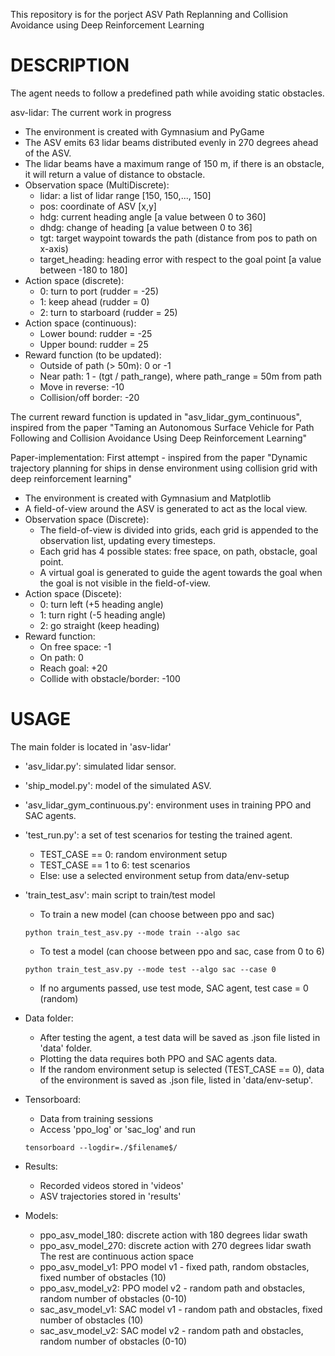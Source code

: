 This repository is for the porject ASV Path Replanning and Collision Avoidance using Deep Reinforcement Learning

# DESCRIPTION

The agent needs to follow a predefined path while avoiding static obstacles.

asv-lidar: The current work in progress
- The environment is created with Gymnasium and PyGame
- The ASV emits 63 lidar beams distributed evenly in 270 degrees ahead of the ASV.
- The lidar beams have a maximum range of 150 m, if there is an obstacle, it will return a value of distance to obstacle.
- Observation space (MultiDiscrete):
  + lidar: a list of lidar range [150, 150,..., 150]
  + pos: coordinate of ASV [x,y]
  + hdg: current heading angle [a value between 0 to 360]
  + dhdg: change of heading [a value between 0 to 36]
  + tgt: target waypoint towards the path (distance from pos to path on x-axis)
  + target_heading: heading error with respect to the goal point [a value between -180 to 180]
- Action space (discrete):
  + 0: turn to port (rudder = -25)
  + 1: keep ahead (rudder = 0)
  + 2: turn to starboard (rudder = 25)
- Action space (continuous):
  + Lower bound: rudder = -25
  + Upper bound: rudder = 25
- Reward function (to be updated):
  + Outside of path (> 50m): 0 or -1
  + Near path: 1 - (tgt / path_range), where path_range = 50m from path
  + Move in reverse: -10
  + Collision/off border: -20

The current reward function is updated in "asv_lidar_gym_continuous", inspired from the paper "Taming an Autonomous Surface Vehicle for Path Following and Collision Avoidance Using Deep Reinforcement Learning"

Paper-implementation: First attempt - inspired from the paper "Dynamic trajectory planning for ships in dense environment using collision grid with deep reinforcement learning"
- The environment is created with Gymnasium and Matplotlib
- A field-of-view around the ASV is generated to act as the local view.
- Observation space (Discrete):
  + The field-of-view is divided into grids, each grid is appended to the observation list, updating every timesteps.
  + Each grid has 4 possible states: free space, on path, obstacle, goal point.
  + A virtual goal is generated to guide the agent towards the goal when the goal is not visible in the field-of-view.
- Action space (Discete):
  + 0: turn left (+5 heading angle)
  + 1: turn right (-5 heading angle)
  + 2: go straight (keep heading)
- Reward function:
  + On free space: -1
  + On path: 0
  + Reach goal: +20
  + Collide with obstacle/border: -100

# USAGE

The main folder is located in 'asv-lidar'
- 'asv_lidar.py': simulated lidar sensor.
- 'ship_model.py': model of the simulated ASV.
- 'asv_lidar_gym_continuous.py': environment uses in training PPO and SAC agents.
- 'test_run.py': a set of test scenarios for testing the trained agent.
  + TEST_CASE == 0: random environment setup
  + TEST_CASE == 1 to 6: test scenarios
  + Else: use a selected environment setup from data/env-setup
- 'train_test_asv': main script to train/test model
  + To train a new model (can choose between ppo and sac)
  ```
  python train_test_asv.py --mode train --algo sac
  ```
  + To test a model (can choose between ppo and sac, case from 0 to 6)
  ```
  python train_test_asv.py --mode test --algo sac --case 0
  ```
  + If no arguments passed, use test mode, SAC agent, test case = 0 (random)

- Data folder:
  + After testing the agent, a test data will be saved as .json file listed in 'data' folder. 
  + Plotting the data requires both PPO and SAC agents data.
  + If the random environment setup is selected (TEST_CASE == 0), data of the environment is saved as .json file,   listed in 'data/env-setup'.

- Tensorboard:
  + Data from training sessions
  + Access 'ppo_log' or 'sac_log' and run
  ```
  tensorboard --logdir=./$filename$/
  ```

- Results:
  + Recorded videos stored in 'videos'
  + ASV trajectories stored in 'results'

- Models:
  + ppo_asv_model_180: discrete action with 180 degrees lidar swath
  + ppo_asv_model_270: discrete action with 270 degrees lidar swath
  The rest are continuous action space
  + ppo_asv_model_v1: PPO model v1 - fixed path, random obstacles, fixed number of obstacles (10)
  + ppo_asv_model_v2: PPO model v2 - random path and obstacles, random number of obstacles (0-10)
  + sac_asv_model_v1: SAC model v1 - random path and obstacles, fixed number of obstacles (10)
  + sac_asv_model_v2: SAC model v2 - random path and obstacles, random number of obstacles (0-10)
